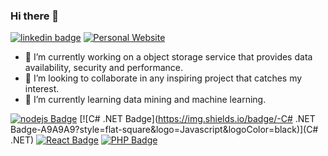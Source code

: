 ### Hi there 👋

[![linkedin badge](https://img.shields.io/badge/-Linkedin-blue)](https://www.linkedin.com/in/jorge867/)
[![Personal Website](https://img.shields.io/badge/-View%20Website-critical)](http://jorgeduarte.herokuapp.com/)

- 🔭 I’m currently working on a object storage service that provides data availability, security and performance.
- 👯 I’m looking to collaborate in any inspiring project that catches my interest.
- 🌱 I’m currently learning data mining and machine learning.

[![nodejs Badge](https://img.shields.io/badge/-Node.js-A9A9A9?style=flat-square&logo=Javascript&logoColor=black)](Node.js)
[![C# .NET Badge](https://img.shields.io/badge/-C# .NET Badge-A9A9A9?style=flat-square&logo=Javascript&logoColor=black)](C# .NET)
[![React Badge](https://img.shields.io/badge/-React-A9A9A9?style=flat-square&logo=React&logoColor=black)](React)
[![PHP Badge](https://img.shields.io/badge/-PHP-A9A9A9?style=flat-square&logo=PHP&logoColor=black)](PHP)
